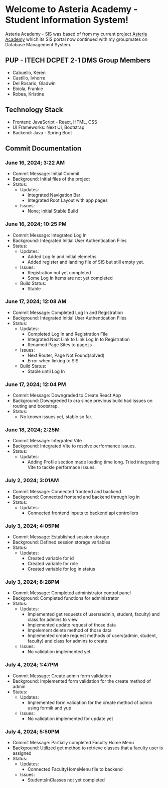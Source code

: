 # Welcome to Asteria Academy - Student Information System!
Asteria Academy - SIS was based of from my current project [Asteria Academy](https://github.com/gfdelrosario12/Asteria-Academy) which its SIS portal now continued with my groupmates on Database Management System.

## PUP - ITECH DCPET 2-1 DMS Group Members
- Cabuello, Keren
- Castillo, Ivhorre
- Del Rosario, Gladwin
- Ebiola, Frankie
- Robea, Kristine

## Technology Stack
- Frontent: JavaScript - React, HTML, CSS
- UI Frameworks: Next UI, Bootstrap
- Backend: Java - Spring Boot


## Commit Documentation

### June 16, 2024; 3:22 AM
- Commit Message: Initial Commit
- Background: Initial files of the project
- Status:
    - Updates:
        - Integrated Navigation Bar
        - Integrated Root Layout with app pages
    - Issues:
        - None; Initial Stable Build

### June 16, 2024; 10:25 PM
- Commit Message: Integrated Log In
- Background: Integrated Initial User Authentication Files
- Status:
    - Updates:
        - Added Log In and initial elemetns
        - Added register and landing file of SIS but still empty yet.
    - Issues:
        - Registration not yet completed
        - Some Log In Items are not yet completed
    - Build Status:
        - Stable

### June 17, 2024; 12:08 AM
- Commit Message: Completed Log In and Registration
- Background: Integrated Initial User Authentication Files
- Status:
    - Updates:
        - Completed Log In and Registration File
        - Integrated Next Link to Link Log In to Registration
        - Renamed Page Sites to page.js
    - Issues:
        - Next Router, Page Not Found(solved)
        - Error when linking to SIS
    - Build Status:
        - Stable until Log In

### June 17, 2024; 12:04 PM
- Commit Message: Downgraded to Create React App
- Background: Downgreded to cra since previous build had issues on routing and bootstrap.
- Status:
    - No known issues yet, stable so far.

### June 18, 2024; 2:25M
- Commit Message: Integrated Vite
- Background: Integrated Vite to resolve performance issues.
- Status:
    - Updates:
        - Adding Profile section made loading time long. Tried integrating Vite to tackle performace issues.

### July 2, 2024; 3:01AM
- Commit Message: Connected frontend and backend
- Background: Connected frontend and backend through log in
- Status:
    - Updates:
        - Connected frontend inputs to backend api controllers

### July 3, 2024; 4:05PM
- Commit Message: Established session storage
- Background: Defined session storage variables
- Status:
    - Updates:
        - Created variable for id
        - Created variable for role
        - Created variable for log in status

### July 3, 2024; 8:28PM
- Commit Message: Completed administrator control panel
- Background: Completed functions for administrator
- Status:
    - Updates:
        - Implemented get requests of users(admin, student, faculty) and class for admins to view
        - Implemented update request of those data
        - Impelement delete method of those data
        - Implemented create request methods of users(admin, student, faculty) and class for admins to create
    - Issues:
        - No validation implemented yet

### July 4, 2024; 1:47PM
- Commit Message: Create admin form validation
- Background: Implemented form validation for the create method of admin
- Status:
    - Updates:
        - Implemented form validation for the create method of admin using formik and yup
    - Issues:
        - No validation implemented for update yet

### July 4, 2024; 5:50PM
- Commit Message: Partially completed Faculty Home Menu
- Background: Utilized get method to retrieve classes that a faculty user is assigned
- Status:
    - Updates:
        - Connected FacultyHomeMenu file to backend
    - Issues:
        - StudentsInClasses not yet completed